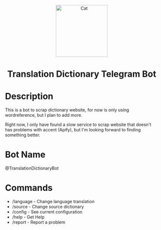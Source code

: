 <div align="center">
    <img src="https://translation-dictionary-telegram-bot.s3.amazonaws.com/3cc82d2de02993c9f82ebf393fdf9edb-maneki-neko-cat-by-vexels.png" alt="Cat" width="170">
    <h1>Translation Dictionary Telegram Bot</h1>
</div>

# Description

This is a bot to scrap dictionary website, for now is only using wordreference, but I plan to add more.

Right now, I only have found a slow service to scrap website that doesn't has problems with accent (Apify), but I'm looking forward to finding something better.

# Bot Name

@TranslationDictionaryBot

# Commands

- /language - Change language translation
- /source - Change source dictionary
- /config - See current configuration
- /help - Get Help
- /report - Report a problem
